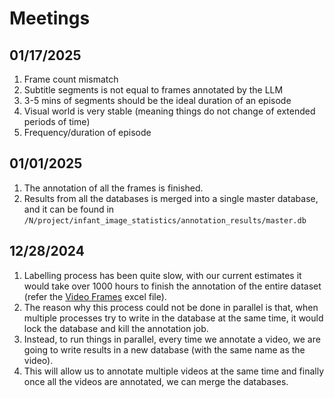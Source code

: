 # Meetings

## 01/17/2025

1. Frame count mismatch
2. Subtitle segments is not equal to frames annotated by the LLM
3. 3-5 mins of segments should be the ideal duration of an episode
4. Visual world is very stable (meaning things do not change of extended periods of time)
5. Frequency/duration of episode

## 01/01/2025

1. The annotation of all the frames is finished.
2. Results from all the databases is merged into a single master database, and it can be found in `/N/project/infant_image_statistics/annotation_results/master.db`

## 12/28/2024

1. Labelling process has been quite slow, with our current estimates it would take over 1000 hours to finish the annotation of the entire dataset (refer the [Video Frames](https://indiana-my.sharepoint.com/:x:/r/personal/demistry_iu_edu/Documents/Video%20frames.xlsx?d=w6415a16dccb944239204d0afc245d83b&csf=1&web=1&e=MSOy40) excel file).
2. The reason why this process could not be done in parallel is that, when multiple processes try to write in the database at the same time, it would lock the database and kill the annotation job.
3. Instead, to run things in parallel, every time we annotate a video, we are going to write results in a new database (with the same name as the video).
4. This will allow us to annotate multiple videos at the same time and finally once all the videos are annotated, we can merge the databases.
